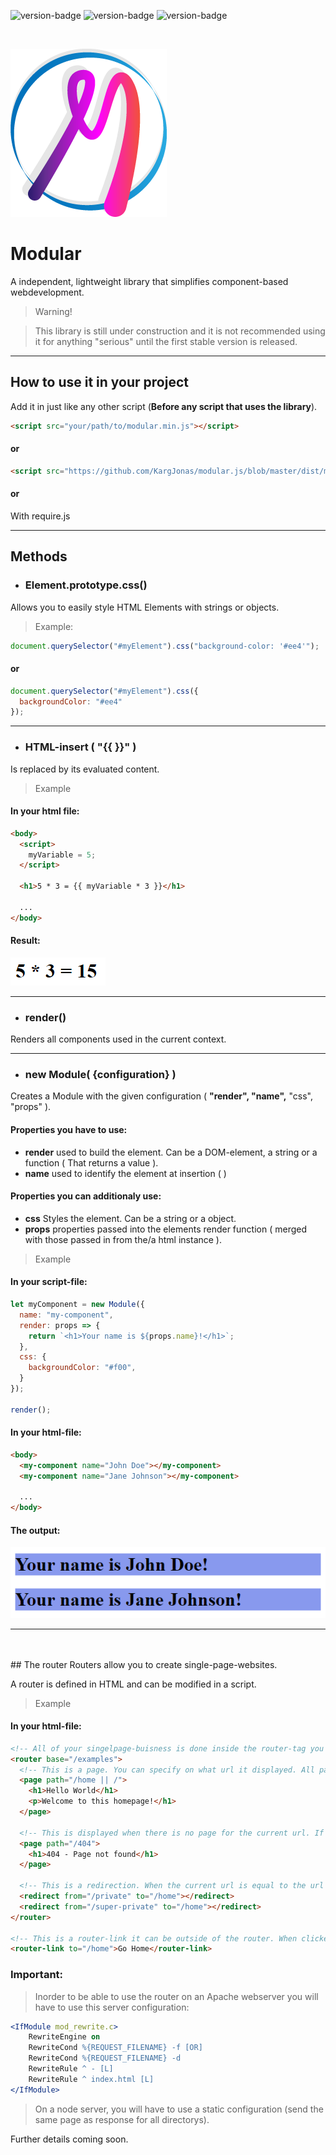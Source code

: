 ![version-badge](https://img.shields.io/badge/version-0.3-brightgreen.svg)
![version-badge](https://img.shields.io/badge/development-active-blue.svg)
![version-badge](https://img.shields.io/badge/license-MIT-orange.svg)

<br>

![logo](https://github.com/KargJonas/random/blob/master/modular/Modular-Logo.png)

# Modular
A independent, lightweight library that simplifies component-based webdevelopment.<br>

> Warning!

> This library is still under construction and it is not recommended using it for anything "serious" until the first stable version is released.

<hr>

## How to use it in your project
Add it in just like any other script (**Before any script that uses the library**).

```html
<script src="your/path/to/modular.min.js"></script>
```
#### or
```html
<script src="https://github.com/KargJonas/modular.js/blob/master/dist/modular.min.js"></script>
```
#### or
With require.js

<hr>

## Methods

- ### Element.prototype.css()
Allows you to easily style HTML Elements with strings or objects.
> Example:
```javascript
document.querySelector("#myElement").css("background-color: '#ee4'");
```
#### or
```javascript
document.querySelector("#myElement").css({
  backgroundColor: "#ee4"
});
```
<hr>

- ### HTML-insert ( "{{  }}" )
Is replaced by its evaluated content.
> Example
#### In your html file:
```html
<body>
  <script>
    myVariable = 5;
  </script>
  
  <h1>5 * 3 = {{ myVariable * 3 }}</h1>
  
  ...
</body>
```
#### Result:
![example-image-2](https://github.com/KargJonas/random/blob/master/modular/example-image-2.png)

<hr>

- ### render()
Renders all components used in the current context.
<hr>

- ### new Module( {configuration} )
Creates a Module with the given configuration ( **"render", "name",** "css", "props" ).
#### Properties you **have to** use:
- **render** used to build the element. Can be a DOM-element, a string or a function ( That returns a value ).
- **name** used to identify the element at insertion ( <your-element-name></your-element-name> )
#### Properties you can additionaly use:
- **css** Styles the element. Can be a string or a object.
- **props** properties passed into the elements render function ( merged with those passed in from the/a html instance ).
> Example
#### In your script-file:
```javascript
let myComponent = new Module({
  name: "my-component",
  render: props => {
    return `<h1>Your name is ${props.name}!</h1>`;
  },
  css: {
    backgroundColor: "#f00",
  }
});

render();
```
#### In your html-file:
```html
<body>
  <my-component name="John Doe"></my-component>
  <my-component name="Jane Johnson"></my-component>
  
  ...
</body>
```
#### The output:
![example-image](https://github.com/KargJonas/random/blob/master/modular/example-image.png)
<hr>

<br>
<br>
## The router
Routers allow you to create single-page-websites.

A router is defined in HTML and can be modified in a script.

> Example
#### In your html-file:
```html
<!-- All of your singelpage-buisness is done inside the router-tag you can only use one of it in a modular project-->
<router base="/examples">
  <!-- This is a page. You can specify on what url it displayed. All page-urls are relative to the router-base. In this case it would be displayed at "myWebsite.com/examples/home" or at "myWebsite.com/examples". The || seperates the possible urls. -->
  <page path="/home || /">
    <h1>Hello World</h1>
    <p>Welcome to this homepage!</h1>
  </page>

  <!-- This is displayed when there is no page for the current url. If there is no /404 page, the default 404 page is used. -->
  <page path="/404">
    <h1>404 - Page not found</h1>
  </page>

  <!-- This is a redirection. When the current url is equal to the url provided in "from", the modular router is redirected to the url specifyed in "to" -->
  <redirect from="/private" to="/home"></redirect>
  <redirect from="/super-private" to="/home"></redirect>
</router>

<!-- This is a router-link it can be outside of the router. When clicked, redirected to the url specifyed in "to". -->
<router-link to="/home">Go Home</router-link>
```

### Important:
> Inorder to be able to use the router on an Apache webserver you will have to use this server configuration:
```apache
<IfModule mod_rewrite.c>
	RewriteEngine on
	RewriteCond %{REQUEST_FILENAME} -f [OR]
	RewriteCond %{REQUEST_FILENAME} -d
	RewriteRule ^ - [L]
	RewriteRule ^ index.html [L]
</IfModule>
```

> On a node server, you will have to use a static configuration (send the same page as response for all directorys).

Further details coming soon.
